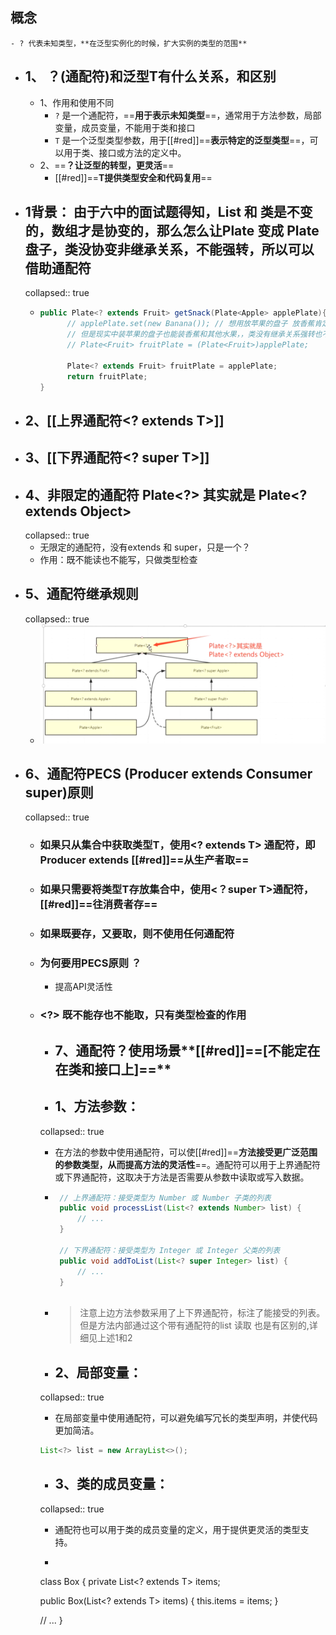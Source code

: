 ## 概念
	- ? 代表未知类型，**在泛型实例化的时候，扩大实例的类型的范围**
- ## 1、 ？(通配符)和泛型T有什么关系，和区别
	- 1、作用和使用不同
		- `?` 是一个通配符，==**用于表示未知类型**==，通常用于方法参数，局部变量，成员变量，不能用于类和接口
		- `T` 是一个泛型类型参数，用于[[#red]]==**表示特定的泛型类型**==，可以用于类、接口或方法的定义中。
	- 2、==**？让泛型的转型，更灵活**==
		- [[#red]]==**T提供类型安全和代码复用**==
- ## 1背景： 由于六中的面试题得知，List 和 类是不变的，数组才是协变的，那么怎么让Plate<Apple>  变成 Plate<Fruit>盘子，类没协变非继承关系，不能强转，所以可以借助通配符
  collapsed:: true
	- ```java
	  public Plate<? extends Fruit> getSnack(Plate<Apple> applePlate){
	        // applePlate.set(new Banana()); // 想用放苹果的盘子 放香蕉肯定报错
	        // 但是现实中装苹果的盘子也能装香蕉和其他水果，，类没有继承关系强转也不行，就需要借助通配符？
	        // Plate<Fruit> fruitPlate = (Plate<Fruit>)applePlate;
	        
	        Plate<? extends Fruit> fruitPlate = applePlate;
	        return fruitPlate;
	  }
	  ```
- ## 2、[[上界通配符<? extends T>]]
- ## 3、[[下界通配符<? super T>]]
- ## 4、非限定的通配符 Plate<?> 其实就是 Plate<? extends Object>
  collapsed:: true
	- 无限定的通配符，没有extends 和 super，只是一个？
	- 作用：既不能读也不能写，只做类型检查
- ## 5、通配符继承规则
  collapsed:: true
	- ![image.png](../assets/image_1689693055459_0.png)
- ## 6、通配符PECS (Producer extends  Consumer super)原则
  collapsed:: true
	- ### 如果只从集合中获取类型T，使用<? extends T> 通配符，即Producer extends  [[#red]]==**从生产者取**==
	- ### 如果只需要将类型T存放集合中，使用<？super T>通配符，[[#red]]==**往消费者存**==
	- ### 如果既要存，又要取，则不使用任何通配符
	- ### 为何要用PECS原则 ？
		- 提高API灵活性
	- ### <?> 既不能存也不能取，只有类型检查的作用
	  - ## 7、通配符？使用场景**[[#red]]==[不能定在在类和接口上]==**
	  - ## 1、方法参数：
	  collapsed:: true
	  - 在方法的参数中使用通配符，可以使[[#red]]==**方法接受更广泛范围的参数类型，从而提高方法的灵活性**==。通配符可以用于上界通配符或下界通配符，这取决于方法是否需要从参数中读取或写入数据。
	  - ```java
	     // 上界通配符：接受类型为 Number 或 Number 子类的列表
	     public void processList(List<? extends Number> list) {
	         // ...
	     }
	     
	     // 下界通配符：接受类型为 Integer 或 Integer 父类的列表
	     public void addToList(List<? super Integer> list) {
	         // ...
	     }
	     
	     ```
	  - > 注意上边方法参数采用了上下界通配符，标注了能接受的列表。但是方法内部通过这个带有通配符的list 读取 也是有区别的,详细见上述1和2
	  - ## 2、局部变量：
	  collapsed:: true
	  - 在局部变量中使用通配符，可以避免编写冗长的类型声明，并使代码更加简洁。
	   ```java
	   List<?> list = new ArrayList<>();
	   ```
	  - ## 3、类的成员变量：
	  collapsed:: true
	  - 通配符也可以用于类的成员变量的定义，用于提供更灵活的类型支持。
	  - ```java
	   class Box<T> {
	     private List<? extends T> items;
	   
	     public Box(List<? extends T> items) {
	         this.items = items;
	     }
	   
	     // ...
	   }
	   
	   ```